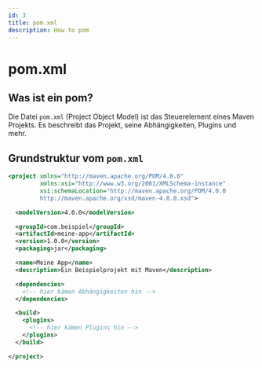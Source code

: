 ```yaml
---
id: 3
title: pom.xml
description: How to pom
---
```


# pom.xml

## Was ist ein pom?

Die Datei `pom.xml` (Project Object Model) ist das Steuerelement eines Maven Projekts. Es beschreibt das Projekt, seine Abhängigkeiten, Plugins und mehr.

## Grundstruktur vom `pom.xml`

```xml
<project xmlns="http://maven.apache.org/POM/4.0.0"
         xmlns:xsi="http://www.w3.org/2001/XMLSchema-instance"
         xsi:schemaLocation="http://maven.apache.org/POM/4.0.0
         http://maven.apache.org/xsd/maven-4.0.0.xsd">

  <modelVersion>4.0.0</modelVersion>

  <groupId>com.beispiel</groupId>
  <artifactId>meine-app</artifactId>
  <version>1.0.0</version>
  <packaging>jar</packaging>

  <name>Meine App</name>
  <description>Ein Beispielprojekt mit Maven</description>

  <dependencies>
    <!-- hier kämen Abhängigkeiten hin -->
  </dependencies>

  <build>
    <plugins>
      <!-- hier kämen Plugins hin -->
    </plugins>
  </build>

</project>
```
